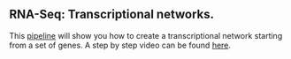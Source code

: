 ## RNA-Seq: Transcriptional networks.

This [pipeline](https://github.com/ibioChile/Transcriptomics-R-Workshop/blob/master/Session3-Transcriptional_networks/Session3-Transcriptional_networks.md) will show you how to create a transcriptional network starting from a set of genes. A step by step video can be found [here](https://drive.google.com/file/d/16kKBpg1XPGvCl4bL5dPUFM7okBhWkdp5/view?usp=sharing).
